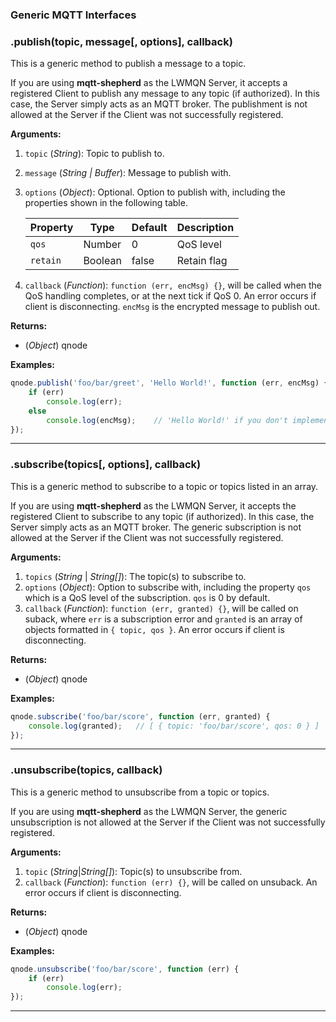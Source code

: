 ### Generic MQTT Interfaces

### .publish(topic, message[, options], callback)
This is a generic method to publish a message to a topic.

If you are using **mqtt-shepherd** as the LWMQN Server, it accepts a registered Client to publish any message to any topic (if authorized). In this case, the Server simply acts as an MQTT broker. The publishment is not allowed at the Server if the Client was not successfully registered.

**Arguments:**

1. `topic` (_String_): Topic to publish to.
2. `message` (_String | Buffer_): Message to publish with.
3. `options` (_Object_): Optional. Option to publish with, including the properties shown in the following table.

    | Property | Type    | Default | Description |
    |----------|---------|---------|-------------|
    | `qos`    | Number  | 0       | QoS level   |
    | `retain` | Boolean | false   | Retain flag |

4. `callback` (_Function_): `function (err, encMsg) {}`, will be called when the QoS handling completes, or at the next tick if QoS 0. An error occurs if client is disconnecting. `encMsg` is the encrypted message to publish out.


**Returns:**

* (_Object_) qnode

**Examples:**

```js
qnode.publish('foo/bar/greet', 'Hello World!', function (err, encMsg) {
    if (err)
        console.log(err);
    else
        console.log(encMsg);    // 'Hello World!' if you don't implement the encryption
});
```

*************************************************

### .subscribe(topics[, options], callback)
This is a generic method to subscribe to a topic or topics listed in an array.

If you are using **mqtt-shepherd** as the LWMQN Server, it accepts the registered Client to subscribe to any topic (if authorized). In this case, the Server simply acts as an MQTT broker. The generic subscription is not allowed at the Server if the Client was not successfully registered.

**Arguments:**

1. `topics` (_String_ | _String[]_): The topic(s) to subscribe to.
2. `options` (_Object_): Option to subscribe with, including the property `qos` which is a QoS level of the subscription. `qos` is 0 by default.
3. `callback` (_Function_): `function (err, granted) {}`, will be called on suback, where `err` is a subscription error and `granted` is an array of objects formatted in `{ topic, qos }`. An error occurs if client is disconnecting.

**Returns:**

* (_Object_) qnode

**Examples:**

```js
qnode.subscribe('foo/bar/score', function (err, granted) {
    console.log(granted);   // [ { topic: 'foo/bar/score', qos: 0 } ]
});
```

*************************************************

### .unsubscribe(topics, callback)
This is a generic method to unsubscribe from a topic or topics.

If you are using **mqtt-shepherd** as the LWMQN Server, the generic unsubscription is not allowed at the Server if the Client was not successfully registered.

**Arguments:**

1. `topic` (_String_|_String[]_): Topic(s) to unsubscribe from.
2. `callback` (_Function_): `function (err) {}`, will be called on unsuback. An error occurs if client is disconnecting.

**Returns:**

* (_Object_) qnode

**Examples:**

```js
qnode.unsubscribe('foo/bar/score', function (err) {
    if (err)
        console.log(err);
});
```

********************************************
